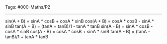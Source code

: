 Tags: #000-Maths/P2

---
sin(A + B) = sinA * cosB + cosA * sinB
cos(A + B) = cosA * cosB - sinA * sinB
tan(A + B) = (tanA + tanB)/1 - tanA * tanB
sin(A - B) = sinA * cosB - cosA * sinB
cos(A - B) = cosA * cosB + sinA * sinB
tan(A - B) = (tanA - tanB)/1 + tanA * tanB
